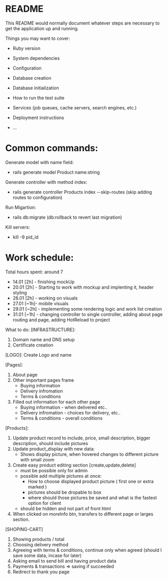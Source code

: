 # README

This README would normally document whatever steps are necessary to get the
application up and running.

Things you may want to cover:

* Ruby version

* System dependencies

* Configuration

* Database creation

* Database initialization

* How to run the test suite

* Services (job queues, cache servers, search engines, etc.)

* Deployment instructions

* ...

# Common commands:

Generate model with name field:
- rails generate model Product name:string

Generate controller with method index:
- rails generate controller Products index --skip-routes (skip adding routes to configuration)

Run Migartion:
- rails db:migrate (db:rollback to revert last migration)

Kill servers:
- kill -9 pid_id


# Work schedule:
Total hours spent: around 7

- 14.01 [2h] - finishing mockUp 
- 20.01 [2h] - Starting to work with mockup and implenting it, header styling
- 26.01 [2h] - working on visuals
- 27.01 [~1h]- mobile visuals
- 29.01 [~2h] - implementing some rendering logic and work list creation
- 31.01 [~1h] - changing controller to single controller, adding about page routing and page, adding HotReload to project



What to do: 
[INFRASTRUCTURE]:
1. Domain name and DNS setup
2. Certificate creation

[LOGO]:
Create Logo and name

[Pages]:
1. About page
2. Other important pages frame
    * Buying information
    * Delivery infromation
    * Terms & conditions
3. Filled out information for each other page
    * Buying information - when delivered etc..
    * Delivery infromation - choices for delivery, etc..
    * Terms & conditions - overall conditions

[Products]:
1. Update product record to include, price, small description, bigger description, should include pictures
2. Update product_display with new data:
    * Shows display picture, when hovered changes to different picture with small zoom
3. Create easy product editing section [create,update,delete]
    * must be possible only for admin
    * possible add multiple pictures at once:
        * How to choose displayed product picture ( first one or extra marked )
        * pictures should be dropable to box
        * where should those pictures be saved and what is the fastest option for client
    * should be hidden and not part of front html
4. When clicked on moreInfo btn, transfers to different page or larges section.
 
[SHOPING-CART]
1. Showing products / total
2. Choosing delivery method
3. Agreeing with terms & conditions, continue only when agreed (should I save some data, incase for later)
4. Asking email to send bill and having product data
5. Payments & transactions => saving if succeeded
6. Redirect to thank you page
